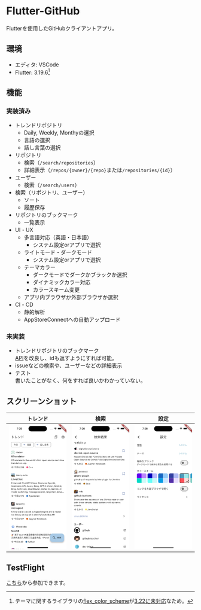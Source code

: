 # Flutter-GitHub

Flutterを使用したGitHubクライアントアプリ。

## 環境

- エディタ: VSCode
- Flutter: 3.19.6[^1]

[^1]: テーマに関するライブラリの[flex_color_scheme](https://pub.dev/packages/flex_color_scheme)が[3.22に未対応](https://github.com/rydmike/flex_color_scheme/discussions/232#discussioncomment-9484785)なため。

## 機能

### 実装済み

- トレンドリポジトリ
  - Daily, Weekly, Monthyの選択
  - 言語の選択
  - 話し言葉の選択
- リポジトリ
  - 検索（`/search/repositories`）
  - 詳細表示（`/repos/{owner}/{repo}`または`/repositories/{id}`）
- ユーザー
  - 検索（`/search/users`）
- 検索（リポジトリ、ユーザー）
  - ソート
  - 履歴保存
- リポジトリのブックマーク
  - 一覧表示
- UI・UX
  - 多言語対応（英語・日本語）
    - システム設定orアプリで選択
  - ライトモード・ダークモード
    - システム設定orアプリで選択
  - テーマカラー
    - ダークモードでダークかブラックか選択
    - ダイナミックカラー対応
    - カラースキーム変更
  - アプリ内ブラウザか外部ブラウザか選択
- CI・CD
  - 静的解析
  - AppStoreConnectへの自動アップロード

### 未実装

- トレンドリポジトリのブックマーク  
  [API](https://github.com/alisoft/github-trending-api/tree/master?tab=readme-ov-file)を改良し、idも返すようにすれば可能。
- issueなどの検索や、ユーザーなどの詳細表示
- テスト  
  書いたことがなく、何をすれば良いかわかっていない。

## スクリーンショット

| トレンド | 検索 | 設定 |
| --- | --- | --- |
| ![](screenshots/trending.png) | ![](screenshots/search.png) | ![](screenshots/settings.png) |

## TestFlight

[こちら](https://testflight.apple.com/join/XLw6WqyD)から参加できます。
